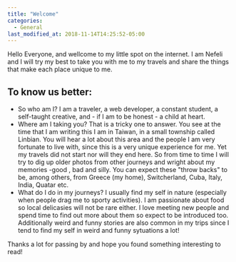 ```yaml
---
title: "Welcome"
categories:
  - General
last_modified_at: 2018-11-14T14:25:52-05:00
---
```


Hello Everyone, and wellcome to my little spot on the internet. I am Nefeli and I will try my best to take you with me to my travels and share the things that make each place unique to me. 
## To know us better:
* So who am I? I am a traveler, a web developer, a constant student, a self-taught creative, and - if I am to be honest - a child at heart. 
* Where am I taking you? That is a tricky one to answer. You see at the time that I am writing this I am in Taiwan, in a small township called Linbian. You will hear a lot about this area and the people I am very fortunate to live with, since this is a very unique experience for me. Yet my travels did not start nor will they end here. So from time to time I will try to dig up older photos from other journeys and wright about my memories -good , bad and silly. You can expect these "throw backs" to be, among others, from Greece (my home), Switcherland, Cuba, Italy, India, Quatar etc.
* What do I do in my journeys? I usually find my self in nature (especially when people drag me to sporty activities). I am passionate about food so local delicasies will not be rare either. I love meeting new people and spend time to find out more about them so expect to be introduced too. Additionally weird and funny stories are also common in my trips since I tend to find my self in weird and funny sytuations a lot!

Thanks a lot for passing by and hope you found something interesting to read!